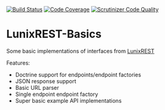 [![Build Status](https://travis-ci.org/johnvandeweghe/LunixREST-Basics.svg?branch=master)](https://travis-ci.org/johnvandeweghe/LunixREST-Basics) [![Code Coverage](https://scrutinizer-ci.com/g/johnvandeweghe/LunixREST-Basics/badges/coverage.png?b=master)](https://scrutinizer-ci.com/g/johnvandeweghe/LunixREST-Basics/?branch=master) [![Scrutinizer Code Quality](https://scrutinizer-ci.com/g/johnvandeweghe/LunixREST-Basics/badges/quality-score.png?b=master)](https://scrutinizer-ci.com/g/johnvandeweghe/LunixREST-Basics/?branch=master)

# LunixREST-Basics
Some basic implementations of interfaces from [LunixREST](https://github.com/johnvandeweghe/LunixREST)

Features:
* Doctrine support for endpoints/endpoint factories
* JSON response support
* Basic URL parser
* Single endpoint endpoint factory
* Super basic example API implementations
